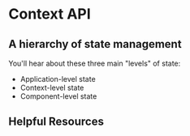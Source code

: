 # Context API

## A hierarchy of state management
You'll hear about these three main "levels" of state:
* Application-level state
* Context-level state
* Component-level state

## Helpful Resources
